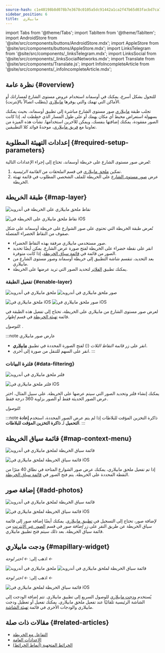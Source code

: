 ```yaml
---
source-hash: c1e40198b8d078b7e3678c0105a5dc91442a1ca2f47b65d03facbd7ca77df64a
sidebar_position: 6
title:  مابيلاري
---
```

import Tabs from '@theme/Tabs';
import TabItem from '@theme/TabItem';
import AndroidStore from '@site/src/components/buttons/AndroidStore.mdx';
import AppleStore from '@site/src/components/buttons/AppleStore.mdx';
import LinksTelegram from '@site/src/components/_linksTelegram.mdx';
import LinksSocial from '@site/src/components/_linksSocialNetworks.mdx';
import Translate from '@site/src/components/Translate.js';
import InfoIncompleteArticle from '@site/src/components/_infoIncompleteArticle.mdx';



## نظرة عامة {#overview}

للتجول بشكل أسرع، يمكنك في أوسماند استخدام عروض مستوى الشارع لمساراتك أو الأماكن التي تهمك والتي يوفرها [مابيلاري](https://www.mapillary.com/) (يتطلب اتصالاً بالإنترنت).

تجلب طبقة [مابيلاري](https://www.mapillary.com/) صور مستوى الشارع مباشرة إلى تطبيق أوسماند، بحيث يمكنك بسهولة استعراض محيط أي مكان يهمك أو على طول المسار الذي خططت له. إذا كانت الصور مفقودة، يمكنك إضافتها بنفسك، ويمكن للآخرين استخدامها. نشأت هذه الميزة من تعاوننا مع [فريق مابيلاري](https://www.mapillary.com/about)، موحدةً فوائد كلا التطبيقين.


## إعدادات التهيئة المطلوبة {#required-setup-parameters}

لعرض صور مستوى الشارع على خريطة أوسماند، تحتاج إلى إجراء الإعدادات التالية:

1. تمكين [ملحق مابيلاري](../plugins/#enable--disable) في قسم *الملحقات* من *القائمة الرئيسية*.
2. عرض [صور مستوى الشارع](#enable-layer) على الخريطة للملف الشخصي المطلوب في قائمة تهيئة الخريطة.


## طبقة الخريطة {#map-layer}

<Tabs groupId="operating-systems" queryString="current-os">

<TabItem value="android" label="أندرويد">

![نقاط ملحق مابيلاري على الخريطة في أندرويد](@site/static/img/plugins/mapillary/mapillary_plugin_points_android.png)

</TabItem>

<TabItem value="ios" label="iOS">

![نقاط ملحق مابيلاري على الخريطة في iOS](@site/static/img/plugins/mapillary/mapillary_plugin_points_ios.png)

</TabItem>

</Tabs>

تُعرض طبقة الخريطة التي تحتوي على صور الشوارع على خريطة أوسماند على شكل صفوف من النقاط الخضراء المتصلة.

- صور مستخدمي مابيلاري مرفقة بهذه النقاط الخضراء.
- انقر على نقطة خضراء على الخريطة لفتح صورة عرض الشارع. يمكن أيضًا تحديد الصور من قائمة في [قائمة سياق الخريطة](#map-context-menu)، إذا كانت متوفرة.
- بعد التحديد، تنقسم شاشة التطبيق إلى خريطة أوسماند وصور مستوى الشارع من مابيلاري.
- يمكنك تطبيق [الفلاتر](#data-filtering) لتحديد الصور التي تريد عرضها على الخريطة.


### تفعيل الطبقة {#enable-layer}

<Tabs groupId="operating-systems" queryString="current-os">

<TabItem value="android" label="أندرويد">

![ملحق مابيلاري في أندرويد](@site/static/img/plugins/mapillary/mapilary_enable_layer_1_andr.png) ![صور ملحق مابيلاري في أندرويد](@site/static/img/plugins/mapillary/mapilary_enable_layer_2_andr.png)

</TabItem>

<TabItem value="ios" label="iOS">

![ملحق مابيلاري في iOS](@site/static/img/plugins/mapillary/Mapilary_street_level_imagery_ios.png) ![صور ملحق مابيلاري في iOS](@site/static/img/plugins/mapillary/mapillary_plugin_images_ios.png)

</TabItem>

</Tabs>

لعرض صور مستوى الشارع من مابيلاري على الخريطة، تحتاج إلى تفعيل هذه الطبقة في قائمة [تهيئة الخريطة](../map/configure-map-menu.md) في قسم *إظهار*.

*للوصول: <Translate ids="shared_string_menu,configure_map,street_level_imagery"/>*.

:::note عارض صور مابيلاري

- انقر على زر *قائمة النقاط الثلاث* (&#8285;) لفتح الصورة المحددة في تطبيق [**مابيلاري**](https://www.mapillary.com/mobile-apps).
- انقر على السهم للتنقل من صورة إلى أخرى.
:::


### فلترة البيانات {#data-filtering}

<Tabs groupId="operating-systems" queryString="current-os">

<TabItem value="android" label="أندرويد">

![فلتر ملحق مابيلاري في أندرويد](@site/static/img/plugins/mapillary/mapillary_config_map_filter_andr.png)

</TabItem>

<TabItem value="ios" label="iOS">

![فلتر ملحق مابيلاري في iOS](@site/static/img/plugins/mapillary/mapillary_plugin_filter_ios.png)

</TabItem>

</Tabs>

يمكنك إنشاء فلتر وتحديد الصور التي سيتم عرضها على الخريطة. على سبيل المثال، اختر عرض الصور الحديثة فقط أو الصور بزاوية 360 درجة فقط.

*للوصول: <Translate ids="shared_string_menu,configure_map,street_level_imagery"/>*

:::note ذاكرة التخزين المؤقت للبلاطات
إذا لم يتم عرض الصور المحددة، استخدم **إعادة التحميل** لـ **ذاكرة التخزين المؤقت للبلاطات**.
:::


## قائمة سياق الخريطة {#map-context-menu}

<Tabs groupId="operating-systems" queryString="current-os">

<TabItem value="android" label="أندرويد">

![قائمة سياق الخريطة لملحق مابيلاري في أندرويد](@site/static/img/plugins/mapillary/mapillary_plugin_context_menu_android.png)

</TabItem>

<TabItem value="ios" label="iOS">

![قائمة سياق الخريطة لملحق مابيلاري في iOS](@site/static/img/plugins/mapillary/mapillary_plugin_context_menu_ios.png)

</TabItem>

</Tabs>

إذا تم تفعيل ملحق مابيلاري، يمكنك عرض صور الشوارع المتاحة في نطاق 40 مترًا من النقطة المحددة على الخريطة. يتم فتح الصور في [قائمة سياق الخريطة](../map/map-context-menu.md#online-photos).


## إضافة صور {#add-photos}

<Tabs groupId="operating-systems" queryString="current-os">

<TabItem value="android" label="أندرويد">

![قائمة سياق الخريطة لملحق مابيلاري في أندرويد](@site/static/img/plugins/mapillary/mapillary_add_photos_andr.png)

</TabItem>

<TabItem value="ios" label="iOS">

![قائمة سياق الخريطة لملحق مابيلاري في iOS](@site/static/img/plugins/mapillary/mapillary_add_photos_ios.png)

</TabItem>

</Tabs>

لإضافة صور، تحتاج إلى التسجيل في [تطبيق مابيلاري](https://www.mapillary.com/mobile-apps). يمكنك أيضًا إضافة صور إلى قائمة سياق الخريطة عن طريق النقر على زر *إضافة صور* في قسم [الصور عبر الإنترنت](../map/map-context-menu.md#online-photos) من قائمة سياق الخريطة. بعد ذلك سيتم فتح تطبيق مابيلاري.


## ودجت مابيلاري {#mapillary-widget}

<Tabs groupId="operating-systems" queryString="current-os">

<TabItem value="android" label="أندرويد">

اذهب إلى: *<Translate android="true" ids="shared_string_menu,map_widget_config,shared_string_widgets"/> ← اختر لوحة ← <Translate android="true" ids="mapillary"/>*

![ملحق مابيلاري في أندرويد](@site/static/img/plugins/mapillary/mapillary_widget_1_andr.png)  ![قائمة سياق الخريطة لملحق مابيلاري في أندرويد](@site/static/img/plugins/mapillary/mapillary_widget_2_andr.png)

</TabItem>

<TabItem value="ios" label="iOS">

اذهب إلى: *<Translate ios="true" ids="shared_string_menu,layer_map_appearance,shared_string_widgets"/> ← اختر لوحة ← <Translate ios="true" ids="mapillary"/>*

![قائمة سياق الخريطة لملحق مابيلاري في iOS](@site/static/img/plugins/mapillary/mapillary_app_activation_ios.png)

</TabItem>

</Tabs>

يُستخدم [ودجت مابيلاري](../widgets/info-widgets.md#mapillary-widget) للوصول السريع إلى تطبيق مابيلاري. تتم إضافة الودجت إلى الشاشة الرئيسية تلقائيًا عند تفعيل ملحق مابيلاري. يمكنك تفعيل أو تعطيل ودجت مابيلاري والودجات الأخرى في قائمة [تهيئة الشاشة](../widgets/configure-screen.md).


## مقالات ذات صلة {#related-articles}

- [التفاعل مع الخريطة](../../user/map/interact-with-map.md)
- [الإعدادات العامة](../../user/personal/global-settings.md)
- [الخرائط المتجهية (أنماط الخرائط)](../../user/map/vector-maps.md)